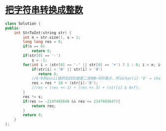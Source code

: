 # [把字符串转换成整数](https://www.nowcoder.com/practice/1277c681251b4372bdef344468e4f26e?tpId=13&tqId=11202&tPage=3&rp=3&ru=/ta/coding-interviews&qru=/ta/coding-interviews/question-ranking)

```c++
class Solution {
public:
    int StrToInt(string str) {
        int n = str.size(), s = 1;
        long long res = 0;
        if(n == 0)
            return 0;
        if(str[0] == '-')
            s = -1;
        for(int i = (str[0] == '-' || str[0] == '+') ? 1 : 0; i < n; i++){
            if(str[i] < '0' || str[i] > '9')
               return 0;
            //0-9的ascii值的后四位就是二进制0-9的表示，所以char[i]-'0' = char[i]& oxf(1111)
            res = res * 10 + (str[i]-'0');
            //res = (res << 1) + (res << 3) + (str[i] & 0xf);
        }
        res *= s;
        if(res >= -2147483648 && res <= 2147483647){
            return res;
        }
        return 0;
    }
};
```

